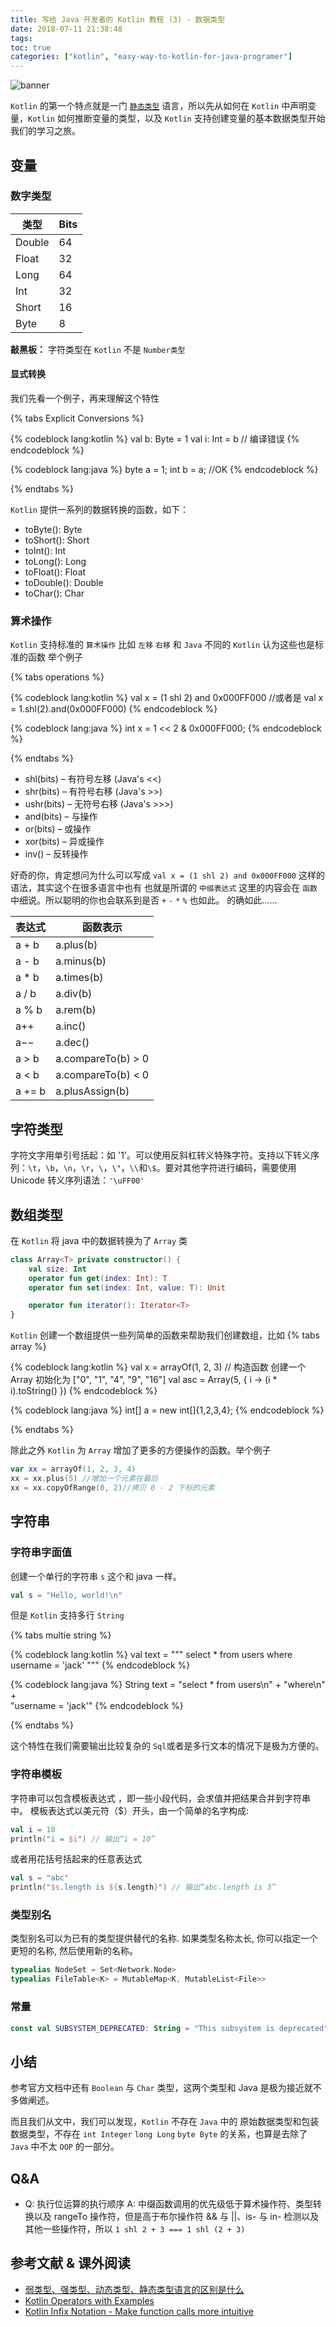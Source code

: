 ```yaml
---
title: 写给 Java 开发者的 Kotlin 教程 (3) - 数据类型
date: 2018-07-11 21:38:48
tags:
toc: true
categories: ["kotlin", "easy-way-to-kotlin-for-java-programer"]
---
```


![banner](https://s1.ax1x.com/2018/07/11/PuwrnO.png)

`Kotlin` 的第一个特点就是一门 [`静态类型`](#参考文献) 语言，所以先从如何在 `Kotlin` 中声明变量，`Kotlin` 如何推断变量的类型，以及 `Kotlin` 支持创建变量的基本数据类型开始我们的学习之旅。

<!-- more -->

## 变量

### 数字类型

| 类型   | Bits |
| ------ | ---- |
| Double | 64   |
| Float  | 32   |
| Long   | 64   |
| Int    | 32   |
| Short  | 16   |
| Byte   | 8    |

**敲黑板：** 字符类型在 `Kotlin` 不是 `Number类型`

#### 显式转换

我们先看一个例子，再来理解这个特性

{% tabs Explicit Conversions %}

<!-- tab Kotlin -->

{% codeblock lang:kotlin %}
val b: Byte = 1
val i: Int = b // 编译错误
{% endcodeblock %}

<!-- endtab -->
<!-- tab Java -->

{% codeblock lang:java %}
byte a = 1;
int b = a; //OK
{% endcodeblock %}

<!-- endtab -->

{% endtabs %}

`Kotlin` 提供一系列的数据转换的函数，如下：

- toByte(): Byte
- toShort(): Short
- toInt(): Int
- toLong(): Long
- toFloat(): Float
- toDouble(): Double
- toChar(): Char

### 算术操作

`Kotlin` 支持标准的 `算术操作` 比如 `左移` `右移` 和 `Java` 不同的 `Kotlin` 认为这些也是标准的函数
举个例子

{% tabs operations %}

<!-- tab Kotlin -->

{% codeblock lang:kotlin %}
val x = (1 shl 2) and 0x000FF000
//或者是
val x = 1.shl(2).and(0x000FF000)
{% endcodeblock %}

<!-- endtab -->
<!-- tab Java -->

{% codeblock lang:java %}
int x = 1 << 2 & 0x000FF000;
{% endcodeblock %}

<!-- endtab -->

{% endtabs %}

- shl(bits) – 有符号左移 (Java's <<)
- shr(bits) – 有符号右移 (Java's >>)
- ushr(bits) – 无符号右移 (Java's >>>)
- and(bits) – 与操作
- or(bits) – 或操作
- xor(bits) – 异或操作
- inv() – 反转操作

好奇的你，肯定想问为什么可以写成 `val x = (1 shl 2) and 0x000FF000` 这样的语法，其实这个在很多语言中也有
也就是所谓的 `中缀表达式` 这里的内容会在 `函数` 中细说。所以聪明的你也会联系到是否 `+` `-` `*` `%` 也如此。
的确如此……

| 表达式 | 函数表示           |
| ------ | ------------------ |
| a + b  | a.plus(b)          |
| a - b  | a.minus(b)         |
| a \* b | a.times(b)         |
| a / b  | a.div(b)           |
| a % b  | a.rem(b)           |
| a++    | a.inc()            |
| a−−    | a.dec()            |
| a > b  | a.compareTo(b) > 0 |
| a < b  | a.compareTo(b) < 0 |
| a += b | a.plusAssign(b)    |

## 字符类型

字符文字用单引号括起：如 '1'。可以使用反斜杠转义特殊字符。支持以下转义序列：`\t`，`\b`，`\n`，`\r`，`\`，`\"`，`\\`和`\$`。要对其他字符进行编码，需要使用 Unicode 转义序列语法：`'\uFF00'`

## 数组类型

在 `Kotlin` 将 java 中的数据转换为了 `Array` 类

```kotlin
class Array<T> private constructor() {
    val size: Int
    operator fun get(index: Int): T
    operator fun set(index: Int, value: T): Unit

    operator fun iterator(): Iterator<T>
}
```

`Kotlin` 创建一个数组提供一些列简单的函数来帮助我们创建数组，比如
{% tabs array %}

<!-- tab Kotlin -->

{% codeblock lang:kotlin %}
val x = arrayOf(1, 2, 3)
// 构造函数 创建一个 Array<String> 初始化为 ["0", "1", "4", "9", "16"]
val asc = Array(5, { i -> (i \* i).toString() })
{% endcodeblock %}

<!-- endtab -->
<!-- tab Java -->

{% codeblock lang:java %}
int[] a = new int[]{1,2,3,4};
{% endcodeblock %}

<!-- endtab -->

{% endtabs %}

除此之外 `Kotlin` 为 `Array` 增加了更多的方便操作的函数。举个例子

```kotlin
var xx = arrayOf(1, 2, 3, 4)
xx = xx.plus(5) //增加一个元素在最后
xx = xx.copyOfRange(0, 2)//拷贝 0 - 2 下标的元素
```

## 字符串

### 字符串字面值

创建一个单行的字符串 `s` 这个和 java 一样。

```kotlin
val s = "Hello, world!\n"
```

但是 `Kotlin` 支持多行 `String`

{% tabs multie string %}

<!-- tab Kotlin -->

{% codeblock lang:kotlin %}
val text = """
select \* from users
where
username = 'jack'
"""
{% endcodeblock %}

<!-- endtab -->
<!-- tab Java -->

{% codeblock lang:java %}
String text = "select \* from users\n" +
"where\n" +  
 "username = 'jack'"
{% endcodeblock %}

<!-- endtab -->

{% endtabs %}

这个特性在我们需要输出比较复杂的 `Sql`或者是多行文本的情况下是极为方便的。

### 字符串模板

字符串可以包含模板表达式 ，即一些小段代码，会求值并把结果合并到字符串中。 模板表达式以美元符（\$）开头，由一个简单的名字构成:

```kotlin
val i = 10
println("i = $i") // 输出“i = 10”
```

或者用花括号括起来的任意表达式

```kotlin
val s = "abc"
println("$s.length is ${s.length}") // 输出“abc.length is 3”
```

### 类型别名

类型别名可以为已有的类型提供替代的名称. 如果类型名称太长, 你可以指定一个更短的名称, 然后使用新的名称。

```kotlin
typealias NodeSet = Set<Network.Node>
typealias FileTable<K> = MutableMap<K, MutableList<File>>
```

### 常量

```kotlin
const val SUBSYSTEM_DEPRECATED: String = "This subsystem is deprecated"
```

## 小结

参考官方文档中还有 `Boolean` 与 `Char` 类型，这两个类型和 Java 是极为接近就不多做阐述。

而且我们从文中，我们可以发现，`Kotlin` 不存在 `Java` 中的 原始数据类型和包装数据类型，不存在 `int Integer` `long Long` `byte Byte` 的关系，也算是去除了 `Java` 中不太 `OOP` 的一部分。

## Q&A

- Q: 执行位运算的执行顺序
  A: 中缀函数调用的优先级低于算术操作符、类型转换以及 rangeTo 操作符，但是高于布尔操作符 && 与 ||、is- 与 in- 检测以及其他一些操作符，所以 `1 shl 2 + 3 === 1 shl (2 + 3)`

## 参考文献 & 课外阅读

- [弱类型、强类型、动态类型、静态类型语言的区别是什么](https://www.zhihu.com/question/19918532/answer/21647195)
- [Kotlin Operators with Examples](https://www.callicoder.com/kotlin-operators/)
- [Kotlin Infix Notation - Make function calls more intuitive](https://www.callicoder.com/kotlin-infix-notation/)
